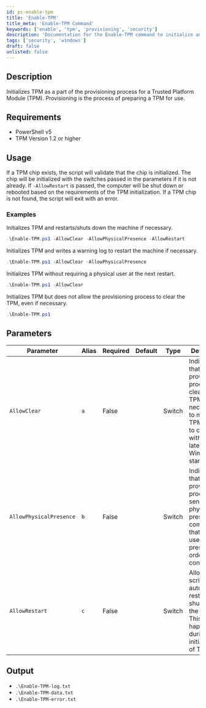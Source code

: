 ```yaml
---
id: ps-enable-tpm
title: 'Enable-TPM'
title_meta: 'Enable-TPM Command'
keywords: ['enable', 'tpm', 'provisioning', 'security']
description: 'Documentation for the Enable-TPM command to initialize and provision a Trusted Platform Module (TPM).'
tags: ['security', 'windows']
draft: false
unlisted: false
---
```


## Description
Initializes TPM as a part of the provisioning process for a Trusted Platform Module (TPM). Provisioning is the process of preparing a TPM for use.

## Requirements
- PowerShell v5
- TPM Version 1.2 or higher

## Usage
If a TPM chip exists, the script will validate that the chip is initialized. The chip will be initialized with the switches passed in the parameters if it is not already. If `-AllowRestart` is passed, the computer will be shut down or rebooted based on the requirements of the TPM initialization. If a TPM chip is not found, the script will exit with an error.

### Examples
Initializes TPM and restarts/shuts down the machine if necessary.
```powershell
.\Enable-TPM.ps1 -AllowClear -AllowPhysicalPresence -AllowRestart
```

Initializes TPM and writes a warning log to restart the machine if necessary.
```powershell
.\Enable-TPM.ps1 -AllowClear -AllowPhysicalPresence
```

Initializes TPM without requiring a physical user at the next restart.
```powershell
.\Enable-TPM.ps1 -AllowClear
```

Initializes TPM but does not allow the provisioning process to clear the TPM, even if necessary.
```powershell
.\Enable-TPM.ps1
```

## Parameters
| Parameter                     | Alias | Required | Default | Type   | Description                                                                                             |
| ----------------------------- | ----- | -------- | ------- | ------ | ------------------------------------------------------------------------------------------------------- |
| `AllowClear`                  | `a`   | False    |         | Switch | Indicates that the provisioning process clears the TPM, if necessary, to move the TPM closer to complying with the latest Windows standards. |
| `AllowPhysicalPresence`       | `b`   | False    |         | Switch | Indicates that the provisioning process may send physical presence commands that require a user to be present in order to continue. |
| `AllowRestart`                | `c`   | False    |         | Switch | Allows the script to automatically restart or shut down the machine. This can happen during the initialization of TPM. |

## Output
- `.\Enable-TPM-log.txt`
- `.\Enable-TPM-data.txt`
- `.\Enable-TPM-error.txt`
